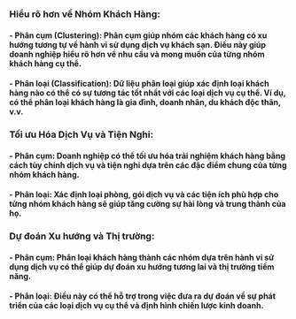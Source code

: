 ### Hiểu rõ hơn về Nhóm Khách Hàng:
#### - Phân cụm (Clustering): Phân cụm giúp nhóm các khách hàng có xu hướng tương tự về hành vi sử dụng dịch vụ khách sạn. Điều này giúp doanh nghiệp hiểu rõ hơn về nhu cầu và mong muốn của từng nhóm khách hàng cụ thể.
#### - Phân loại (Classification): Dữ liệu phân loại giúp xác định loại khách hàng nào có thể có sự tương tác tốt nhất với các loại dịch vụ cụ thể. Ví dụ, có thể phân loại khách hàng là gia đình, doanh nhân, du khách độc thân, v.v.

### Tối ưu Hóa Dịch Vụ và Tiện Nghi:
#### - Phân cụm: Doanh nghiệp có thể tối ưu hóa trải nghiệm khách hàng bằng cách tùy chỉnh dịch vụ và tiện nghi dựa trên các đặc điểm chung của từng nhóm khách hàng.
#### - Phân loại: Xác định loại phòng, gói dịch vụ và các tiện ích phù hợp cho từng nhóm khách hàng sẽ giúp tăng cường sự hài lòng và trung thành của họ.

### Dự đoán Xu hướng và Thị trường:
#### - Phân cụm: Phân loại khách hàng thành các nhóm dựa trên hành vi sử dụng dịch vụ có thể giúp dự đoán xu hướng tương lai và thị trường tiềm năng.
#### - Phân loại: Điều này có thể hỗ trợ trong việc đưa ra dự đoán về sự phát triển của các loại dịch vụ cụ thể và định hình chiến lược kinh doanh.
